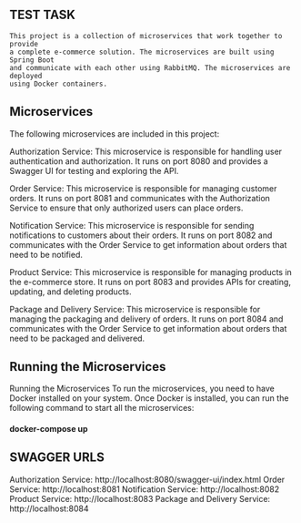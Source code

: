 ##  TEST TASK

    This project is a collection of microservices that work together to provide 
    a complete e-commerce solution. The microservices are built using Spring Boot 
    and communicate with each other using RabbitMQ. The microservices are deployed
    using Docker containers.

## Microservices

The following microservices are included in this project:

Authorization Service: This microservice is responsible for handling user authentication and authorization. It runs on port 8080 and provides a Swagger UI for testing and exploring the API.

Order Service: This microservice is responsible for managing customer orders. It runs on port 8081 and communicates with the Authorization Service to ensure that only authorized users can place orders.

Notification Service: This microservice is responsible for sending notifications to customers about their orders. It runs on port 8082 and communicates with the Order Service to get information about orders that need to be notified.

Product Service: This microservice is responsible for managing products in the e-commerce store. It runs on port 8083 and provides APIs for creating, updating, and deleting products.

Package and Delivery Service: This microservice is responsible for managing the packaging and delivery of orders. It runs on port 8084 and communicates with the Order Service to get information about orders that need to be packaged and delivered.


## Running the Microservices


Running the Microservices
To run the microservices, you need to have Docker installed on your system. Once Docker is installed, you can run the following command to start all the microservices:

####    docker-compose up


## SWAGGER URLS

Authorization Service: http://localhost:8080/swagger-ui/index.html
Order Service: http://localhost:8081
Notification Service: http://localhost:8082
Product Service: http://localhost:8083
Package and Delivery Service: http://localhost:8084